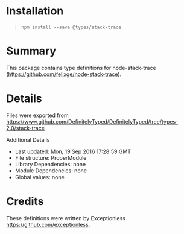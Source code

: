 # Installation
> `npm install --save @types/stack-trace`

# Summary
This package contains type definitions for node-stack-trace (https://github.com/felixge/node-stack-trace).

# Details
Files were exported from https://www.github.com/DefinitelyTyped/DefinitelyTyped/tree/types-2.0/stack-trace

Additional Details
 * Last updated: Mon, 19 Sep 2016 17:28:59 GMT
 * File structure: ProperModule
 * Library Dependencies: none
 * Module Dependencies: none
 * Global values: none

# Credits
These definitions were written by Exceptionless <https://github.com/exceptionless>.

